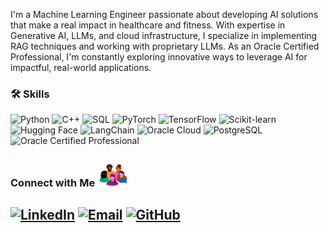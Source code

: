 I'm a Machine Learning Engineer passionate about developing AI solutions that make a real impact in healthcare and fitness. With expertise in Generative AI, LLMs, and cloud infrastructure, I specialize in implementing RAG techniques and working with proprietary LLMs. As an Oracle Certified Professional, I'm constantly exploring innovative ways to leverage AI for impactful, real-world applications.

### 🛠 Skills
![Python](https://img.shields.io/badge/-Python-3776AB?style=flat-square&logo=Python&logoColor=white) ![C++](https://img.shields.io/badge/-C++-00599C?style=flat-square&logo=c%2B%2B&logoColor=white) ![SQL](https://img.shields.io/badge/-SQL-4479A1?style=flat-square&logo=MySQL&logoColor=white) ![PyTorch](https://img.shields.io/badge/-PyTorch-EE4C2C?style=flat-square&logo=PyTorch&logoColor=white) ![TensorFlow](https://img.shields.io/badge/-TensorFlow-FF6F00?style=flat-square&logo=TensorFlow&logoColor=white) ![Scikit-learn](https://img.shields.io/badge/-Scikit--learn-F7931E?style=flat-square&logo=scikit-learn&logoColor=white) ![Hugging Face](https://img.shields.io/badge/-Hugging%20Face-FFD21E?style=flat-square&logo=Hugging-Face&logoColor=black) ![LangChain](https://img.shields.io/badge/-LangChain-121D33?style=flat-square&logo=Chain&logoColor=white) ![Oracle Cloud](https://img.shields.io/badge/-Oracle%20Cloud-F80000?style=flat-square&logo=Oracle&logoColor=white) ![PostgreSQL](https://img.shields.io/badge/-PostgreSQL-336791?style=flat-square&logo=PostgreSQL&logoColor=white) ![Oracle Certified Professional](https://img.shields.io/badge/-Oracle%20Certified%20Professional-F80000?style=flat-square&logo=Oracle&logoColor=white)

<h3>Connect with Me <img src="https://raw.githubusercontent.com/pramod-zillella/pramod-zillella/main/people.gif" width="50"></h3>

[![LinkedIn](https://img.shields.io/badge/-LinkedIn-0077B5?style=flat-square&logo=LinkedIn&logoColor=white)](https://www.linkedin.com/in/pramod-zillella)
[![Email](https://img.shields.io/badge/-Email-D14836?style=flat-square&logo=Gmail&logoColor=white)](mailto:pramodzillella@gmail.com)
[![GitHub](https://img.shields.io/badge/-GitHub-181717?style=flat-square&logo=GitHub&logoColor=white)](https://github.com/pramod-zillella)
---


<!--
**pramod-zillella/pramod-zillella** is a ✨ _special_ ✨ repository because its `README.md` (this file) appears on your GitHub profile.

Here are some ideas to get you started:

- 🔭 I’m currently working on ...
- 🌱 I’m currently learning ...
- 👯 I’m looking to collaborate on ...
- 🤔 I’m looking for help with ...
- 💬 Ask me about ...
- 📫 How to reach me: ...
- 😄 Pronouns: ...
- ⚡ Fun fact: ...
-->
